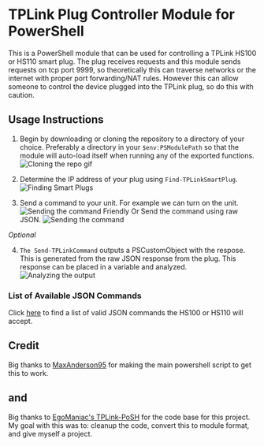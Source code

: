 # TPLink Plug Controller Module for PowerShell
This is a PowerShell module that can be used for controlling a TPLink HS100 or HS110 smart plug. The plug receives requests and this module sends requests on tcp port 9999, so theoretically this can traverse networks or the internet with proper port forwarding/NAT rules. However this can allow someone to control the device plugged into the TPLink plug, so do this with caution.

## Usage Instructions
1. Begin by downloading or cloning the repository to a directory of your choice. Preferably a directory in your `$env:PSModulePath` so that the module will auto-load itself when running any of the exported functions.
![Cloning the repo gif](https://i.imgur.com/4jYVufF.gif)

2. Determine the IP address of your plug using `Find-TPLinkSmartPlug`.
![Finding Smart Plugs](https://i.imgur.com/Ky4i5bU.gif)

3. Send a command to your unit. For example we can turn on the unit.
![Sending the command Friendly](https://i.imgur.com/AsSGV5L.gif)
Or Send the command using raw JSON.
![Sending the command](https://i.imgur.com/QhuCZtW.gif)

*Optional*

4. `The Send-TPLinkCommand` outputs a PSCustomObject with the respose. This is generated from the raw JSON response from the plug. This response can be placed in a variable and analyzed.
![Analyzing the output](https://i.imgur.com/AiXksBt.gif)

### List of Available JSON Commands
Click [here](https://github.com/MaxAnderson95/TPLink-PlugController-PowerShell/blob/master/Sources/Resources/TPLink-Smarthome-commands.txt) to find a list of valid JSON commands the HS100 or HS110 will accept.

## Credit
Big thanks to [MaxAnderson95](https://github.com/MaxAnderson95/TPLink-PlugController-PowerShell) for making the main powershell script to get this to work.
## and
Big thanks to [EgoManiac's TPLink-PoSH](https://github.com/EgoManiac/TPlink-PoSH) for the code base for this project. My goal with this was to: cleanup the code, convert this to module format, and give myself a project.
